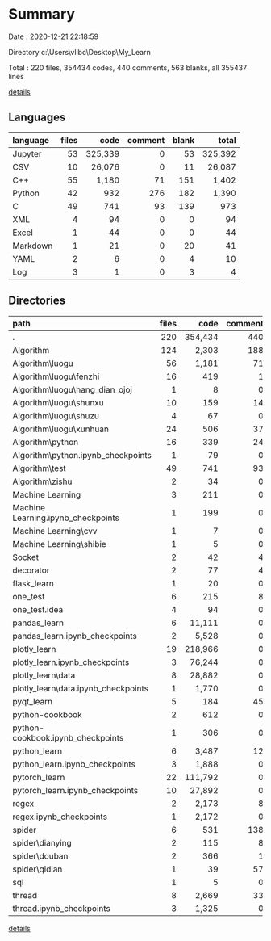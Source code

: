 # Summary

Date : 2020-12-21 22:18:59

Directory c:\Users\vllbc\Desktop\My_Learn

Total : 220 files,  354434 codes, 440 comments, 563 blanks, all 355437 lines

[details](details.md)

## Languages
| language | files | code | comment | blank | total |
| :--- | ---: | ---: | ---: | ---: | ---: |
| Jupyter | 53 | 325,339 | 0 | 53 | 325,392 |
| CSV | 10 | 26,076 | 0 | 11 | 26,087 |
| C++ | 55 | 1,180 | 71 | 151 | 1,402 |
| Python | 42 | 932 | 276 | 182 | 1,390 |
| C | 49 | 741 | 93 | 139 | 973 |
| XML | 4 | 94 | 0 | 0 | 94 |
| Excel | 1 | 44 | 0 | 0 | 44 |
| Markdown | 1 | 21 | 0 | 20 | 41 |
| YAML | 2 | 6 | 0 | 4 | 10 |
| Log | 3 | 1 | 0 | 3 | 4 |

## Directories
| path | files | code | comment | blank | total |
| :--- | ---: | ---: | ---: | ---: | ---: |
| . | 220 | 354,434 | 440 | 563 | 355,437 |
| Algorithm | 124 | 2,303 | 188 | 320 | 2,811 |
| Algorithm\luogu | 56 | 1,181 | 71 | 150 | 1,402 |
| Algorithm\luogu\fenzhi | 16 | 419 | 1 | 55 | 475 |
| Algorithm\luogu\hang_dian_ojoj | 1 | 8 | 0 | 7 | 15 |
| Algorithm\luogu\shunxu | 10 | 159 | 14 | 21 | 194 |
| Algorithm\luogu\shuzu | 4 | 67 | 0 | 12 | 79 |
| Algorithm\luogu\xunhuan | 24 | 506 | 37 | 53 | 596 |
| Algorithm\python | 16 | 339 | 24 | 23 | 386 |
| Algorithm\python\.ipynb_checkpoints | 1 | 79 | 0 | 1 | 80 |
| Algorithm\test | 49 | 741 | 93 | 139 | 973 |
| Algorithm\zishu | 2 | 34 | 0 | 3 | 37 |
| Machine Learning | 3 | 211 | 0 | 5 | 216 |
| Machine Learning\.ipynb_checkpoints | 1 | 199 | 0 | 1 | 200 |
| Machine Learning\cvv | 1 | 7 | 0 | 1 | 8 |
| Machine Learning\shibie | 1 | 5 | 0 | 3 | 8 |
| Socket | 2 | 42 | 4 | 8 | 54 |
| decorator | 2 | 77 | 4 | 11 | 92 |
| flask_learn | 1 | 20 | 0 | 5 | 25 |
| one_test | 6 | 215 | 8 | 23 | 246 |
| one_test\.idea | 4 | 94 | 0 | 0 | 94 |
| pandas_learn | 6 | 11,111 | 0 | 5 | 11,116 |
| pandas_learn\.ipynb_checkpoints | 2 | 5,528 | 0 | 2 | 5,530 |
| plotly_learn | 19 | 218,966 | 0 | 19 | 218,985 |
| plotly_learn\.ipynb_checkpoints | 3 | 76,244 | 0 | 3 | 76,247 |
| plotly_learn\data | 8 | 28,882 | 0 | 8 | 28,890 |
| plotly_learn\data\.ipynb_checkpoints | 1 | 1,770 | 0 | 1 | 1,771 |
| pyqt_learn | 5 | 184 | 45 | 30 | 259 |
| python-cookbook | 2 | 612 | 0 | 2 | 614 |
| python-cookbook\.ipynb_checkpoints | 1 | 306 | 0 | 1 | 307 |
| python_learn | 6 | 3,487 | 12 | 10 | 3,509 |
| python_learn\.ipynb_checkpoints | 3 | 1,888 | 0 | 3 | 1,891 |
| pytorch_learn | 22 | 111,792 | 0 | 22 | 111,814 |
| pytorch_learn\.ipynb_checkpoints | 10 | 27,892 | 0 | 10 | 27,902 |
| regex | 2 | 2,173 | 8 | 6 | 2,187 |
| regex\.ipynb_checkpoints | 1 | 2,172 | 0 | 1 | 2,173 |
| spider | 6 | 531 | 138 | 52 | 721 |
| spider\dianying | 2 | 115 | 8 | 13 | 136 |
| spider\douban | 2 | 366 | 1 | 7 | 374 |
| spider\qidian | 1 | 39 | 57 | 11 | 107 |
| sql | 1 | 5 | 0 | 2 | 7 |
| thread | 8 | 2,669 | 33 | 13 | 2,715 |
| thread\.ipynb_checkpoints | 3 | 1,325 | 0 | 3 | 1,328 |

[details](details.md)